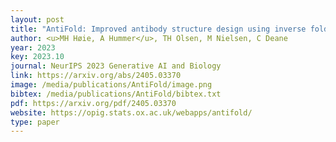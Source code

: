 ```yaml
--- 
layout: post
title: "AntiFold: Improved antibody structure design using inverse folding"
author: <u>MH Høie, A Hummer</u>, TH Olsen, M Nielsen, C Deane
year: 2023
key: 2023.10
journal: NeurIPS 2023 Generative AI and Biology
link: https://arxiv.org/abs/2405.03370
image: /media/publications/AntiFold/image.png
bibtex: /media/publications/AntiFold/bibtex.txt
pdf: https://arxiv.org/pdf/2405.03370
website: https://opig.stats.ox.ac.uk/webapps/antifold/
type: paper
---
```

